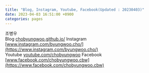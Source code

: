 ```yaml
---
title: "Blog, Instagram, Youtube, Facebook(Updated : 20230403)"
date: 2023-04-03 16:51:00 +0900
categories: pages
---
```


조병우   
Blog      [chobyungwoo.github.io/](https://chobyungwoo.github.io/)
Instagram [www.instagram.com/byungwoo.cho/](https://www.instagram.com/byungwoo.cho/)   
Youtube   [youtube.com/chobyungwoo](http://youtube.com/chobyungwoo)
Facebook  [www.facebook.com/chobyungwoo.cbw](https://www.facebook.com/chobyungwoo.cbw)
